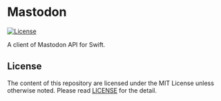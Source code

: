 # Mastodon

[![License][badge-license]][license]

A client of Mastodon API for Swift.


## License

The content of this repository are licensed under the MIT License unless otherwise noted.
Please read [LICENSE][license] for the detail.

[badge-license]: https://img.shields.io/badge/license-MIT-yellowgreen.svg?style=flat-square
[license]: LICENSE
